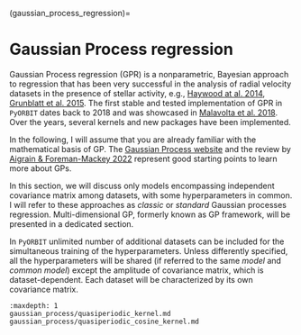 (gaussian_process_regression)=

# Gaussian Process regression

Gaussian Process regression (GPR) is a nonparametric, Bayesian approach to regression that has been very successful in the analysis of radial velocity datasets in the presence of stellar activity, e.g., [Haywood at al. 2014](https://ui.adsabs.harvard.edu/abs/2014MNRAS.443.2517H/abstract),  [Grunblatt et al. 2015](https://ui.adsabs.harvard.edu/abs/2015ApJ...808..127G/abstract). The first stable and tested implementation of GPR in `PyORBIT` dates back to 2018 and was showcased in [Malavolta et al. 2018](https://ui.adsabs.harvard.edu/abs/2018AJ....155..107M/abstract). Over the years, several kernels and new packages have been implemented.

In the following, I will assume that you are already familiar with the mathematical basis of GP. The [Gaussian Process website](https://gaussianprocess.org/) and the review by [Aigrain & Foreman-Mackey 2022](https://ui.adsabs.harvard.edu/abs/2023ARA%26A..61..329A/abstract) represent good starting points to learn more about GPs.

In this section, we will discuss only models encompassing independent covariance matrix among datasets, with some hyperparameters in common. I will refer to these approaches as *classic* or *standard* Gaussian processes regression. Multi-dimensional GP, formerly known as GP framework, will be presented in a dedicated section.

In `PyORBIT` unlimited number of additional datasets can be included for the simultaneous training of the hyperparameters. Unless differently specified, all the hyperparameters will be shared (if referred to the same *model* and *common model*) except the amplitude of covariance matrix, which is dataset-dependent. Each dataset will be characterized by its own covariance matrix.



```{toctree}
:maxdepth: 1
gaussian_process/quasiperiodic_kernel.md
gaussian_process/quasiperiodic_cosine_kernel.md
```
